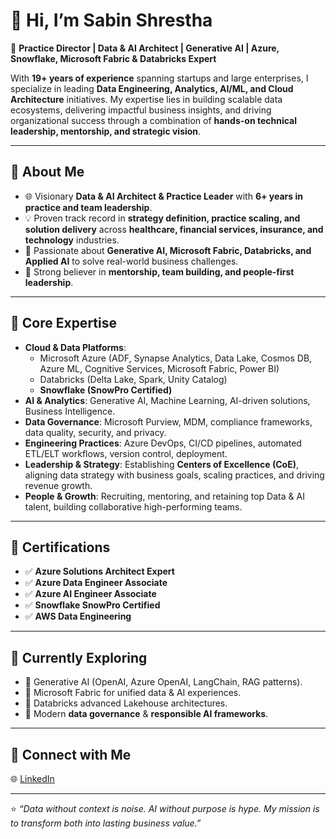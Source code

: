 # 👋 Hi, I’m Sabin Shrestha  

🚀 **Practice Director | Data & AI Architect | Generative AI | Azure, Snowflake, Microsoft Fabric & Databricks Expert**  

With **19+ years of experience** spanning startups and large enterprises, I specialize in leading **Data Engineering, Analytics, AI/ML, and Cloud Architecture** initiatives. My expertise lies in building scalable data ecosystems, delivering impactful business insights, and driving organizational success through a combination of **hands-on technical leadership, mentorship, and strategic vision**.  

---

## 🔹 About Me  
- 🌐 Visionary **Data & AI Architect & Practice Leader** with **6+ years in practice and team leadership**.  
- 💡 Proven track record in **strategy definition, practice scaling, and solution delivery** across **healthcare, financial services, insurance, and technology** industries.  
- 🤖 Passionate about **Generative AI, Microsoft Fabric, Databricks, and Applied AI** to solve real-world business challenges.  
- 🎯 Strong believer in **mentorship, team building, and people-first leadership**.  

---

## 🔹 Core Expertise  
- **Cloud & Data Platforms**:  
  - Microsoft Azure (ADF, Synapse Analytics, Data Lake, Cosmos DB, Azure ML, Cognitive Services, Microsoft Fabric, Power BI)  
  - Databricks (Delta Lake, Spark, Unity Catalog)  
  - **Snowflake (SnowPro Certified)**  
- **AI & Analytics**: Generative AI, Machine Learning, AI-driven solutions, Business Intelligence.  
- **Data Governance**: Microsoft Purview, MDM, compliance frameworks, data quality, security, and privacy.  
- **Engineering Practices**: Azure DevOps, CI/CD pipelines, automated ETL/ELT workflows, version control, deployment.  
- **Leadership & Strategy**: Establishing **Centers of Excellence (CoE)**, aligning data strategy with business goals, scaling practices, and driving revenue growth.  
- **People & Growth**: Recruiting, mentoring, and retaining top Data & AI talent, building collaborative high-performing teams.  

---

## 🔹 Certifications  
- ✅ **Azure Solutions Architect Expert**  
- ✅ **Azure Data Engineer Associate**  
- ✅ **Azure AI Engineer Associate**  
- ✅ **Snowflake SnowPro Certified**  
- ✅ **AWS Data Engineering**  

---

## 🔹 Currently Exploring  
- 🌟 Generative AI (OpenAI, Azure OpenAI, LangChain, RAG patterns).  
- 🌟 Microsoft Fabric for unified data & AI experiences.  
- 🌟 Databricks advanced Lakehouse architectures.  
- 🌟 Modern **data governance** & **responsible AI frameworks**.  

---

## 🔹 Connect with Me  
🌐 [LinkedIn](https://www.linkedin.com/in/sabin-shrestha-us/)  


---

⭐️ *“Data without context is noise. AI without purpose is hype. My mission is to transform both into lasting business value.”*  
